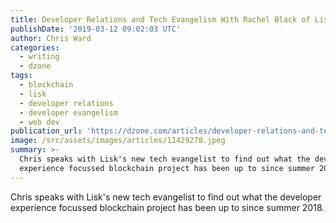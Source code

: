 ```yaml
---
title: Developer Relations and Tech Evangelism With Rachel Black of Lisk
publishDate: '2019-03-12 09:02:03 UTC'
author: Chris Ward
categories:
  - writing
  - dzone
tags:
  - blockchain
  - lisk
  - developer relations
  - developer evangelism
  - web dev
publication_url: 'https://dzone.com/articles/developer-relations-and-tech-evangelism-with-rache'
image: /src/assets/images/articles/11429278.jpeg
summary: >-
  Chris speaks with Lisk's new tech evangelist to find out what the developer
  experience focussed blockchain project has been up to since summer 2018.
---
```

Chris speaks with Lisk's new tech evangelist to find out what the developer experience focussed blockchain project has been up to since summer 2018.

